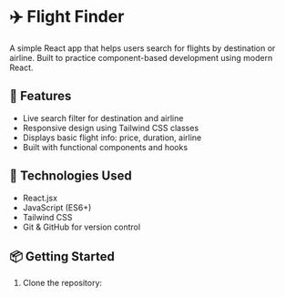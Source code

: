 # ✈️ Flight Finder

A simple React app that helps users search for flights by destination or airline. Built to practice component-based development using modern React.

## 🔧 Features

- Live search filter for destination and airline
- Responsive design using Tailwind CSS classes
- Displays basic flight info: price, duration, airline
- Built with functional components and hooks

## 🧪 Technologies Used

- React.jsx
- JavaScript (ES6+)
- Tailwind CSS
- Git & GitHub for version control

## 📦 Getting Started

1. Clone the repository:
